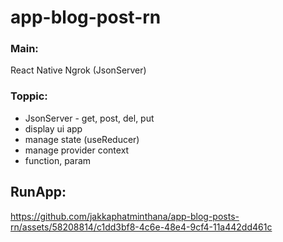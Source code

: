# app-blog-post-rn

### Main: 
  React Native
  Ngrok (JsonServer)

### Toppic:
  - JsonServer - get, post, del, put
  - display ui app
  - manage state (useReducer)
  - manage provider context
  - function, param

## RunApp:
https://github.com/jakkaphatminthana/app-blog-posts-rn/assets/58208814/c1dd3bf8-4c6e-48e4-9cf4-11a442dd461c



